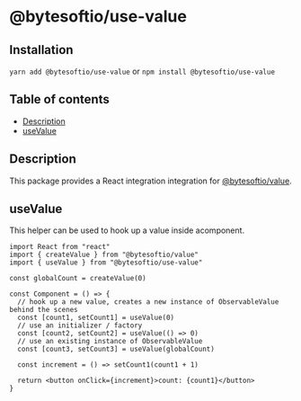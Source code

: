 # @bytesoftio/use-value

## Installation

`yarn add @bytesoftio/use-value` or `npm install @bytesoftio/use-value`

## Table of contents

<!-- START doctoc generated TOC please keep comment here to allow auto update -->
<!-- DON'T EDIT THIS SECTION, INSTEAD RE-RUN doctoc TO UPDATE -->


- [Description](#description)
- [useValue](#usevalue)

<!-- END doctoc generated TOC please keep comment here to allow auto update -->

## Description

This package provides a React integration integration for [@bytesoftio/value](https://bytesoftio.github.io/value/.).

## useValue

This helper can be used to hook up a value inside acomponent.

```tsx
import React from "react"
import { createValue } from "@bytesoftio/value"
import { useValue } from "@bytesoftio/use-value"

const globalCount = createValue(0)

const Component = () => {
  // hook up a new value, creates a new instance of ObservableValue behind the scenes
  const [count1, setCount1] = useValue(0)
  // use an initializer / factory
  const [count2, setCount2] = useValue(() => 0)
  // use an existing instance of ObservableValue
  const [count3, setCount3] = useValue(globalCount)
  
  const increment = () => setCount1(count1 + 1)

  return <button onClick={increment}>count: {count1}</button>
}
```